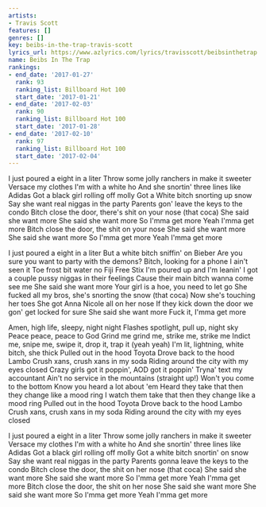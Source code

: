 ```yaml
---
artists:
- Travis Scott
features: []
genres: []
key: beibs-in-the-trap-travis-scott
lyrics_url: https://www.azlyrics.com/lyrics/travisscott/beibsinthetrap.html
name: Beibs In The Trap
rankings:
- end_date: '2017-01-27'
  rank: 93
  ranking_list: Billboard Hot 100
  start_date: '2017-01-21'
- end_date: '2017-02-03'
  rank: 90
  ranking_list: Billboard Hot 100
  start_date: '2017-01-28'
- end_date: '2017-02-10'
  rank: 97
  ranking_list: Billboard Hot 100
  start_date: '2017-02-04'
---
```



I just poured a eight in a liter
Throw some jolly ranchers in make it sweeter
Versace my clothes I'm with a white ho
And she snortin' three lines like Adidas
Got a black girl rolling off molly
Got a White bitch snorting up snow
Say she want real niggas in the party
Parents gon' leave the keys to the condo
Bitch close the door, there's shit on your nose (that coca)
She said she want more
She said she want more
So I'mma get more
Yeah I'mma get more
Bitch close the door, the shit on your nose
She said she want more
She said she want more
So I'mma get more
Yeah I'mma get more

I just poured a eight in a liter
But a white bitch sniffin' on Bieber
Are you sure you want to party with the demons?
Bitch, looking for a phone I ain't seen it
Toe frost bit water no Fiji
Free Stix I'm poured up and I'm leanin'
I got a couple pussy niggas in their feelings
Cause their main bitch wanna come see me
She said she want more
Your girl is a hoe, you need to let go
She fucked all my bros, she's snorting the snow (that coca)
Now she's touching her toes
She got Anna Nicole all on her nose
If they kick down the door we gon' get locked for sure
She said she want more
Fuck it, I'mma get more


Amen, high life, sleepy, night night
Flashes spotlight, pull up, night sky
Peace peace, peace to God
Grind me grind me, strike me, strike me
Indict me, snipe me, swipe it, drop it, trap it (yeah yeah)
I'm lit, lightning, white bitch, she thick
Pulled out in the hood Toyota
Drove back to the hood Lambo
Crush xans, crush xans in my soda
Riding around the city with my eyes closed
Crazy girls got it poppin', AOD got it poppin'
Tryna' text my accountant
Ain't no service in the mountains (straight up!)
Won't you come to the bottom
Know you heard a lot about 'em
Heard they take that then they change like a mood ring
I watch them take that then they change like a mood ring
Pulled out in the hood Toyota
Drove back to the hood Lambo
Crush xans, crush xans in my soda
Riding around the city with my eyes closed


I just poured a eight in a liter
Throw some jolly ranchers in make it sweeter
Versace my clothes I'm with a white ho
And she snortin' three lines like Adidas
Got a black girl rolling off molly
Got a white bitch snortin' on snow
Say she want real niggas in the party
Parents gonna leave the keys to the condo
Bitch close the door, the shit on her nose (that coca)
She said she want more
She said she want more
So I'mma get more
Yeah I'mma get more
Bitch close the door, the shit on her nose
She said she want more
She said she want more
So I'mma get more
Yeah I'mma get more



